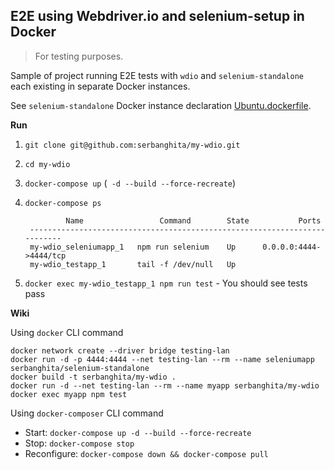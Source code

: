 ## E2E using Webdriver.io and selenium-setup in Docker
> For testing purposes.

Sample of project running E2E tests with `wdio` and `selenium-standalone`
each existing in separate Docker instances.

See `selenium-standalone` Docker instance declaration
[Ubuntu.dockerfile](https://github.com/serbanghita/selenium-standalone-docker/blob/master/Ubuntu.dockerfile).

**Run**

1. `git clone git@github.com:serbanghita/my-wdio.git`
1. `cd my-wdio`
1. `docker-compose up` (` -d --build --force-recreate`)
1. `docker-compose ps`

                Name                 Command        State           Ports
        --------------------------------------------------------------------------
        my-wdio_seleniumapp_1   npm run selenium    Up      0.0.0.0:4444->4444/tcp
        my-wdio_testapp_1       tail -f /dev/null   Up


1. `docker exec my-wdio_testapp_1 npm run test` - You should see tests pass


**Wiki**

Using `docker` CLI command

```
docker network create --driver bridge testing-lan
docker run -d -p 4444:4444 --net testing-lan --rm --name seleniumapp serbanghita/selenium-standalone
docker build -t serbanghita/my-wdio .
docker run -d --net testing-lan --rm --name myapp serbanghita/my-wdio
docker exec myapp npm test
```

Using `docker-composer` CLI command

* Start: `docker-compose up -d --build --force-recreate`
* Stop: `docker-compose stop`
* Reconfigure: `docker-compose down && docker-compose pull`